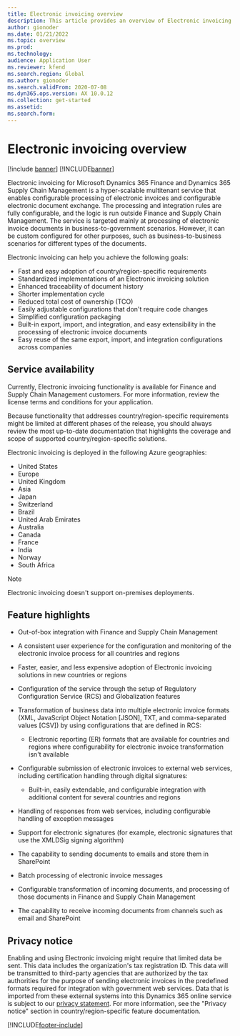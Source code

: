 ```yaml
---
title: Electronic invoicing overview
description: This article provides an overview of Electronic invoicing in Microsoft Dynamics 365 Finance and Dynamics 365 Supply Chain Management.
author: gionoder
ms.date: 01/21/2022
ms.topic: overview
ms.prod: 
ms.technology: 
audience: Application User
ms.reviewer: kfend
ms.search.region: Global
ms.author: gionoder
ms.search.validFrom: 2020-07-08
ms.dyn365.ops.version: AX 10.0.12
ms.collection: get-started
ms.assetid: 
ms.search.form: 
---
```


# Electronic invoicing overview

[!include [banner](../../includes/banner.md)]
[!INCLUDE[banner](../../includes/rsc-to-gsw-banner.md)]

Electronic invoicing for Microsoft Dynamics 365 Finance and Dynamics 365 Supply Chain Management is a hyper-scalable multitenant service that enables configurable processing of electronic invoices and configurable electronic document exchange. The processing and integration rules are fully configurable, and the logic is run outside Finance and Supply Chain Management. The service is targeted mainly at processing of electronic invoice documents in business-to-government scenarios. However, it can be custom configured for other purposes, such as business-to-business scenarios for different types of the documents.

Electronic invoicing can help you achieve the following goals:

- Fast and easy adoption of country/region-specific requirements
- Standardized implementations of an Electronic invoicing solution
- Enhanced traceability of document history
- Shorter implementation cycle
- Reduced total cost of ownership (TCO)
- Easily adjustable configurations that don't require code changes
- Simplified configuration packaging
- Built-in export, import, and integration, and easy extensibility in the processing of electronic invoice documents
- Easy reuse of the same export, import, and integration configurations across companies

## Service availability

Currently, Electronic invoicing functionality is available for Finance and Supply Chain Management customers. For more information, review the license terms and conditions for your application.

Because functionality that addresses country/region-specific requirements might be limited at different phases of the release, you should always review the most up-to-date documentation that highlights the coverage and scope of supported country/region-specific solutions.

Electronic invoicing is deployed in the following Azure geographies:

- United States
- Europe
- United Kingdom
- Asia
- Japan
- Switzerland
- Brazil
- United Arab Emirates
- Australia
- Canada
- France
- India
- Norway
- South Africa

> [!NOTE]
> Electronic invoicing doesn't support on-premises deployments.

## Feature highlights

- Out-of-box integration with Finance and Supply Chain Management
- A consistent user experience for the configuration and monitoring of the electronic invoice process for all countries and regions
- Faster, easier, and less expensive adoption of Electronic invoicing solutions in new countries or regions
- Configuration of the service through the setup of Regulatory Configuration Service (RCS) and Globalization features
- Transformation of business data into multiple electronic invoice formats (XML, JavaScript Object Notation \[JSON\], TXT, and comma-separated values \[CSV\]) by using configurations that are defined in RCS:

    - Electronic reporting (ER) formats that are available for countries and regions where configurability for electronic invoice transformation isn't available

- Configurable submission of electronic invoices to external web services, including certification handling through digital signatures:

    - Built-in, easily extendable, and configurable integration with additional content for several countries and regions

- Handling of responses from web services, including configurable handling of exception messages
- Support for electronic signatures (for example, electronic signatures that use the XMLDSig signing algorithm)
- The capability to sending documents to emails and store them in SharePoint
- Batch processing of electronic invoice messages
- Configurable transformation of incoming documents, and processing of those documents in Finance and Supply Chain Management
- The capability to receive incoming documents from channels such as email and SharePoint

## Privacy notice

Enabling and using Electronic invoicing might require that limited data be sent. This data includes the organization's tax registration ID. This data will be transmitted to third-party agencies that are authorized by the tax authorities for the purpose of sending electronic invoices in the predefined formats required for integration with government web services. Data that is imported from these external systems into this Dynamics 365 online service is subject to our [privacy statement](https://go.microsoft.com/fwlink/?LinkId=512132). For more information, see the "Privacy notice" section in country/region-specific feature documentation.

[!INCLUDE[footer-include](../../../includes/footer-banner.md)]
